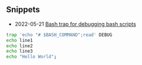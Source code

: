 
## Snippets

- 2022-05-21 [Bash trap for debugging bash scripts](https://www.onlinegdb.com/1h1BpiINv)
```bash
trap 'echo "# $BASH_COMMAND";read' DEBUG
echo line1
echo line2
echo line3
echo "Hello World";
```